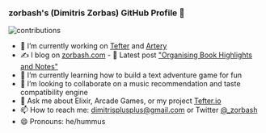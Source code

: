 ### zorbash's (Dimitris Zorbas) GitHub Profile 👋

![contributions](https://github-readme-stats.vercel.app/api?username=zorbash&count_private=true&custom_title=GitHub%20Stats&show_icons=true&theme=cobalt)

- 🔭  I’m currently working on [Tefter](https://tefter.io) and [Artery](https://artery.ltd)
- ✍️  I blog on [zorbash.com](https://zorbash.com) - 📰  Latest post ["Organising Book Highlights and Notes"](https://zorbash.com/post/highlights-notes/)
- 🌱  I’m currently learning how to build a text adventure game for fun
- 👯  I’m looking to collaborate on a music recommendation and taste compatibility engine
- 💬  Ask me about Elixir, Arcade Games, or my project [Tefter.io](https://tefter.io)
- 📫  How to reach me: dimitrisplusplus@gmail.com or Twitter [@_zorbash](twitter.com/_zorbash)
- 😄  Pronouns: he/hummus
